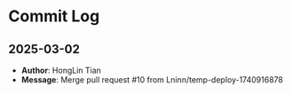 # Commit Log

## 2025-03-02
- **Author**: HongLin Tian
- **Message**: Merge pull request #10 from Lninn/temp-deploy-1740916878


